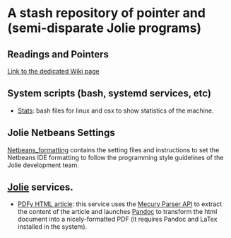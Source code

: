 # A stash repository of pointer and (semi-disparate Jolie programs)

## Readings and Pointers

[Link to the dedicated Wiki page](https://github.com/thesave/stash/wiki/Readings)

## System scripts (bash, systemd services, etc)

- [Stats](https://github.com/thesave/stash/tree/master/stats): bash files for linux and osx to show statistics of the machine.

## Jolie Netbeans Settings

[Netbeans_formatting](https://github.com/thesave/stash/tree/master/netbeans_formatting) contains the setting files and instructions to set the Netbeans IDE formatting to follow the programming style guidelines of the Jolie development team.

## [Jolie](http://www.jolie-lang.org) services.

- [PDFy HTML article](https://github.com/thesave/stash/tree/master/pdfy_html): this service uses the [Mecury Parser API](https://mercury.postlight.com/web-parser/) 
to extract the content of the article and launches [Pandoc](http://pandoc.org/) to transform the html document into a 
nicely-formatted PDF (it requires Pandoc and LaTex installed in the system).
